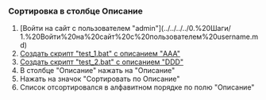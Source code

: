  ### Сортировка в столбце Описание

1. [Войти на сайт с пользователем "admin"](../../../../0.%20Шаги/
1.%20Войти%20на%20сайт%20с%20пользователем%20username.md)
1. [Создать скрипт "test_1.bat" с описанием "AAA"](../../../../0.%20Шаги/2.%20Создать%20скрипт%20с%20именем%20test_name.md)
1. [Создать скрипт "test_2.bat" с описанием "DDD"](../../../../0.%20Шаги/2.%20Создать%20скрипт%20с%20именем%20test_name.md)
1. В столбце "Описание" нажать на "Описание"
1. Нажать на значок "Сортировать по Описание"
1. Cписок отсортировался в алфавитном порядке по полю "Описание"